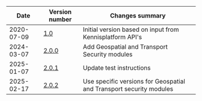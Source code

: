 | Date       | Version number                                                       | Changes summary                                                     |
|------------|----------------------------------------------------------------------|---------------------------------------------------------------------|
| 2020-07-09 | [1.0]( https://gitdocumentatie.logius.nl/publicatie/api/adr/1.0)     | Initial version based on input from Kennisplatform API's            |
| 2024-03-07 | [2.0.0](https://gitdocumentatie.logius.nl/publicatie/api/adr/2.0.0)  | Add Geospatial and Transport Security modules                       |
| 2025-01-07 | [2.0.1](https://gitdocumentatie.logius.nl/publicatie/api/adr/2.0.1/) | Update test instructions                                            |
| 2025-02-17 | [2.0.2](https://gitdocumentatie.logius.nl/publicatie/api/adr/2.0.2/) | Use specific versions for Geospatial and Transport security modules |
